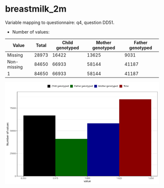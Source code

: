 # breastmilk_2m
Variable mapping to questionnaire: q4, question DD51.
- Number of values:

| Value | Total | Child genotyped | Mother genotyped | Father genotyped |
| ----- | ----- | --------------- | ---------------- | ---------------- |
| Missing | 28973 | 16422 | 13625 | 9031 |
| Non-missing | 84650 | 66933 | 58144 | 41187 |
| 1 | 84650 | 66933 | 58144 | 41187 |



![](breastmilk_2m_n.png)




